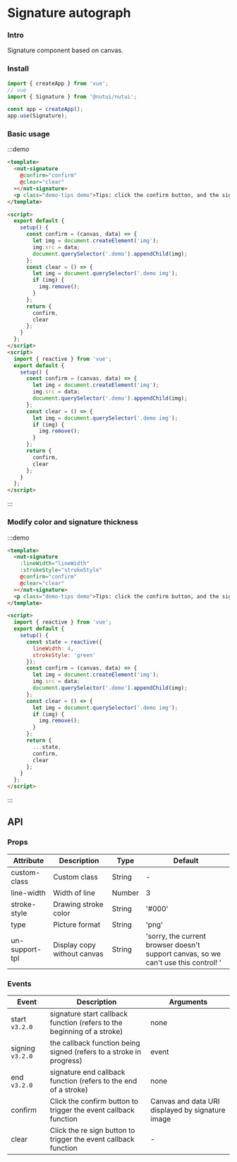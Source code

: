 # Signature autograph

### Intro

Signature component based on canvas.

### Install

```javascript
import { createApp } from 'vue';
// vue
import { Signature } from '@nutui/nutui';

const app = createApp();
app.use(Signature);
```

### Basic usage

:::demo

```html
<template>
  <nut-signature
    @confirm="confirm"
    @clear="clear"
  ></nut-signature>
  <p class="demo-tips demo">Tips: click the confirm button, and the signature image is displayed below</p>
</template>

<script>
  export default {
    setup() {
      const confirm = (canvas, data) => {
        let img = document.createElement('img');
        img.src = data;
        document.querySelector('.demo').appendChild(img);
      };
      const clear = () => {
        let img = document.querySelector('.demo img');
        if (img) {
          img.remove();
        }
      };
      return {
        confirm,
        clear
      };
    }
  };
</script>
<script>
  import { reactive } from 'vue';
  export default {
    setup() {
      const confirm = (canvas, data) => {
        let img = document.createElement('img');
        img.src = data;
        document.querySelector('.demo').appendChild(img);
      };
      const clear = () => {
        let img = document.querySelector('.demo img');
        if (img) {
          img.remove();
        }
      };
      return {
        confirm,
        clear
      };
    }
  };
</script>
```

:::

### Modify color and signature thickness

:::demo

```html
<template>
  <nut-signature
    :lineWidth="lineWidth"
    :strokeStyle="strokeStyle"
    @confirm="confirm"
    @clear="clear"
  ></nut-signature>
  <p class="demo-tips demo">Tips: click the confirm button, and the signature image is displayed below</p>
</template>

<script>
  import { reactive } from 'vue';
  export default {
    setup() {
      const state = reactive({
        lineWidth: 4,
        strokeStyle: 'green'
      });
      const confirm = (canvas, data) => {
        let img = document.createElement('img');
        img.src = data;
        document.querySelector('.demo').appendChild(img);
      };
      const clear = () => {
        let img = document.querySelector('.demo img');
        if (img) {
          img.remove();
        }
      };
      return {
        ...state,
        confirm,
        clear
      };
    }
  };
</script>
```

:::

## API

### Props

| Attribute      | Description                 | Type   | Default                                                                             |
| -------------- | --------------------------- | ------ | ----------------------------------------------------------------------------------- |
| custom-class   | Custom class                | String | -                                                                                   |
| line-width     | Width of line               | Number | 3                                                                                   |
| stroke-style   | Drawing stroke color        | String | '#000'                                                                              |
| type           | Picture format              | String | 'png'                                                                               |
| un-support-tpl | Display copy without canvas | String | 'sorry, the current browser doesn't support canvas, so we can't use this control! ' |

### Events

| Event            | Description                                                             | Arguments                                        |
| ---------------- | ----------------------------------------------------------------------- | ------------------------------------------------ |
| start `v3.2.0`   | signature start callback function (refers to the beginning of a stroke) | none                                             |
| signing `v3.2.0` | the callback function being signed (refers to a stroke in progress)     | event                                            |
| end `v3.2.0`     | signature end callback function (refers to the end of a stroke)         | none                                             |
| confirm          | Click the confirm button to trigger the event callback function         | Canvas and data URI displayed by signature image |
| clear            | Click the re sign button to trigger the event callback function         | -                                                |
